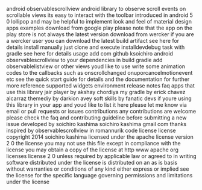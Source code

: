 android observablescrollview android library to observe scroll events on scrollable views its easy to interact with the toolbar introduced in android 5 0 lollipop and may be helpful to implement look and feel of material design apps examples download from google play please note that the app on the play store is not always the latest version download from wercker if you are a wercker user you can download the latest build artifact see here for details install manually just clone and execute installdevdebug task with gradle see here for details usage add com github ksoichiro android observablescrollview to your dependencies in build gradle add observablelistview or other views youd like to use write some animation codes to the callbacks such as onscrollchanged onuporcancelmotionevent etc see the quick start guide for details and the documentation for further more reference supported widgets environment release notes faq apps that use this library jair player by akshay chordiya my gradle by erick chavez alcarraz themediy by darkion avey soft skills by fanatic devs if youre using this library in your app and youd like to list it here please let me know via email or pull requests or issues contributions any contributions are welcome please check the faq and contributing guideline before submitting a new issue developed by soichiro kashima soichiro kashima gmail com thanks inspired by observablescrollview in romannurik code license license copyright 2014 soichiro kashima licensed under the apache license version 2 0 the license you may not use this file except in compliance with the license you may obtain a copy of the license at http www apache org licenses license 2 0 unless required by applicable law or agreed to in writing software distributed under the license is distributed on an as is basis without warranties or conditions of any kind either express or implied see the license for the specific language governing permissions and limitations under the license